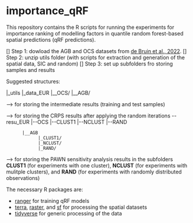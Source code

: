 # importance_qRF

This repository contains the R scripts for running the experiments for importance ranking of modelling factors in quantile random forest-based spatial predictions (qRF predictions).

[] Step 1: dowload the AGB and OCS datasets from [de Bruin et al., 2022](https://doi.org/10.5281/zenodo.6513429).
[] Step 2: unzip utils folder (with scripts for extraction and generation of the spatial data, SIC and random)
[] Step 3: set up subfolders fro storing samples and results

Suggested structures:

  |_utils
  |_data_EUR
          |__OCS/
          |__AGB/
          
--> for storing the intermediate results (training and test samples)

--> for storing the CRPS results after applying the random iterations
-- resu_EUR
          |--OCS
                |--CLUST1
                |--NCLUST
                |--RAND     
                
          |__AGB
                |_CLUST1/
                |_NCLUST/
                |_RAND/   
                
--> for storing the PAWN sensitivity analysis results in the subfolders **CLUST1** (for experiments with one cluster), **NCLUST** (for experiments with mulitple clusters), and **RAND** (for experiments with randomly distributed observations)

The necessary R packages are:
- [ranger](https://doi.org/10.32614/CRAN.package.ranger) for training qRF models
- [terra](https://doi.org/10.32614/CRAN.package.terra), [raster](https://doi.org/10.32614/CRAN.package.raster), and [sf](https://doi.org/10.32614/CRAN.package.sf) for processing the spatial datasets
- [tidyverse](https://doi.org/10.32614/CRAN.package.tidyverse) for generic processing of the data
  
